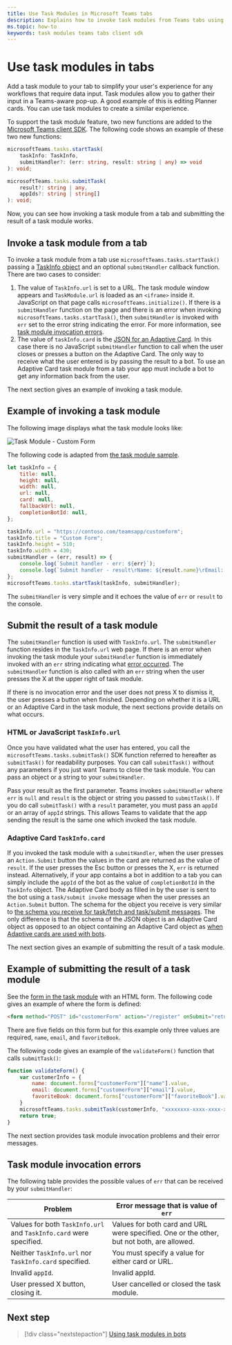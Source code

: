 ```yaml
---
title: Use Task Modules in Microsoft Teams tabs
description: Explains how to invoke task modules from Teams tabs using the Microsoft Teams client SDK.
ms.topic: how-to
keywords: task modules teams tabs client sdk
---
```


# Use task modules in tabs

Add a task module to your tab to simplify your user's experience for any workflows that require data input. Task modules allow you to gather their input in a Teams-aware pop-up. A good example of this is editing Planner cards. You can use task modules to create a similar experience.

To support the task module feature, two new functions are added to the [Microsoft Teams client SDK](/javascript/api/overview/msteams-client). The following code shows an example of these two new functions:

```typescript
microsoftTeams.tasks.startTask(
    taskInfo: TaskInfo,
    submitHandler?: (err: string, result: string | any) => void
): void;

microsoftTeams.tasks.submitTask(
    result?: string | any,
    appIds?: string | string[]
): void;
```

Now, you can see how invoking a task module from a tab and submitting the result of a task module works.

## Invoke a task module from a tab

To invoke a task module from a tab use `microsoftTeams.tasks.startTask()` passing a [TaskInfo object](~/task-modules-and-cards/task-modules/invoking-task-modules.md#the-taskinfo-object) and an optional `submitHandler` callback function. There are two cases to consider:

1. The value of `TaskInfo.url` is set to a URL. The task module window appears and `TaskModule.url` is loaded as an `<iframe>` inside it. JavaScript on that page calls `microsoftTeams.initialize()`. If there is a `submitHandler` function on the page and there is an error when invoking `microsoftTeams.tasks.startTask()`, then `submitHandler` is invoked with `err` set to the error string indicating the error. For more information, see [task module invocation errors](#task-module-invocation-errors).
1. The value of `taskInfo.card` is the [JSON for an Adaptive Card](~/task-modules-and-cards/task-modules/invoking-task-modules.md#adaptive-card-or-adaptive-card-bot-card-attachment). In this case there is no JavaScript `submitHandler` function to call when the user closes or presses a button on the Adaptive Card. The only way to receive what the user entered is by passing the result to a bot. To use an Adaptive Card task module from a tab your app must include a bot to get any information back from the user.

The next section gives an example of invoking a task module.

## Example of invoking a task module

The following image displays what the task module looks like:

![Task Module - Custom Form](~/assets/images/task-module/task-module-custom-form.png)

The following code is adapted from [the task module sample](~/task-modules-and-cards/task-modules/invoking-task-modules.md#code-sample).

```javascript
let taskInfo = {
    title: null,
    height: null,
    width: null,
    url: null,
    card: null,
    fallbackUrl: null,
    completionBotId: null,
};

taskInfo.url = "https://contoso.com/teamsapp/customform";
taskInfo.title = "Custom Form";
taskInfo.height = 510;
taskInfo.width = 430;
submitHandler = (err, result) => {
    console.log(`Submit handler - err: ${err}`);
    console.log(`Submit handler - result\rName: ${result.name}\rEmail: ${result.email}\rFavorite book: ${result.favoriteBook}`);
};
microsoftTeams.tasks.startTask(taskInfo, submitHandler);
```

The `submitHandler` is very simple and it echoes the value of `err` or `result` to the console.

## Submit the result of a task module

The `submitHandler` function is used with `TaskInfo.url`. The `submitHandler` function resides in the `TaskInfo.url` web page. If there is an error when invoking the task module your `submitHandler` function is immediately invoked with an `err` string indicating what [error occurred](#task-module-invocation-errors). The `submitHandler` function is also called with an `err` string when the user presses the X at the upper right of task module.

If there is no invocation error and the user does not press X to dismiss it, the user presses a button when finished. Depending on whether it is a URL or an Adaptive Card in the task module, the next sections provide details on what occurs.

### HTML or JavaScript `TaskInfo.url`

Once you have validated what the user has entered, you call the `microsoftTeams.tasks.submitTask()` SDK function referred to hereafter as `submitTask()` for readability purposes. You can call `submitTask()` without any parameters if you just want Teams to close the task module. You can pass an object or a string to your `submitHandler`.

Pass your result as the first parameter. Teams invokes `submitHandler` where `err` is `null` and `result` is the object or string you passed to `submitTask()`. If you do call `submitTask()` with a `result` parameter, you must pass an `appId` or an array of `appId` strings. This allows Teams to validate that the app sending the result is the same one which invoked the task module.

### Adaptive Card `TaskInfo.card`

If you invoked the task module with a `submitHandler`, when the user presses an `Action.Submit` button the values in the card are returned as the value of `result`. If the user presses the Esc button or presses the X, `err` is returned instead. Alternatively, if your app contains a bot in addition to a tab you can simply include the `appId` of the bot as the value of `completionBotId` in the `TaskInfo` object. The Adaptive Card body as filled in by the user is sent to the bot using a `task/submit invoke` message when the user presses an `Action.Submit` button. The schema for the object you receive is very similar to [the schema you receive for task/fetch and task/submit messages](~/task-modules-and-cards/task-modules/task-modules-bots.md#payload-of-taskfetch-and-tasksubmit-messages). The only difference is that the schema of the JSON object is an Adaptive Card object as opposed to an object containing an Adaptive Card object as [when Adaptive cards are used with bots](~/task-modules-and-cards/task-modules/task-modules-bots.md#payload-of-taskfetch-and-tasksubmit-messages).

The next section gives an example of submitting the result of a task module.

## Example of submitting the result of a task module

See the [form in the task module](#example-of-invoking-a-task-module) with an HTML form. The following code gives an example of where the form is defined:

```html
<form method="POST" id="customerForm" action="/register" onSubmit="return validateForm()">
```

There are five fields on this form but for this example only three values are required, `name`, `email`, and `favoriteBook`.

The following code gives an example of the `validateForm()` function that calls `submitTask()`:

```javascript
function validateForm() {
    var customerInfo = {
        name: document.forms["customerForm"]["name"].value,
        email: document.forms["customerForm"]["email"].value,
        favoriteBook: document.forms["customerForm"]["favoriteBook"].value
    }
    microsoftTeams.tasks.submitTask(customerInfo, "xxxxxxxx-xxxx-xxxx-xxxx-xxxxxxxxxxxx");
    return true;
}
```

The next section provides task module invocation problems and their error messages.

## Task module invocation errors

The following table provides the possible values of `err` that can be received by your `submitHandler`:

| Problem | Error message that is value of `err` |
| ------- | ------------------------------ |
| Values for both `TaskInfo.url` and `TaskInfo.card` were specified. | Values for both card and URL were specified. One or the other, but not both, are allowed. |
| Neither `TaskInfo.url` nor `TaskInfo.card` specified. | You must specify a value for either card or URL. |
| Invalid `appId`. | Invalid appId. |
| User pressed X button, closing it. | User cancelled or closed the task module. |

## Next step

> [!div class="nextstepaction"]
> [Using task modules in bots](~/task-modules-and-cards/task-modules/task-modules-bots.md)